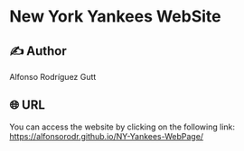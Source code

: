 # New York Yankees WebSite

## ✍️ Author
Alfonso Rodríguez Gutt

## 🌐 URL
You can access the website by clicking on the following link: https://alfonsorodr.github.io/NY-Yankees-WebPage/
